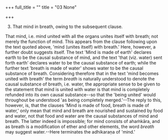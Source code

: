 +++
full_title = ""
title = "03 None"

+++


3. That mind in breath, owing to the subsequent clause.

That mind, i.e. mind united with all the organs unites itself with breath; not merely the function of mind. This appears from the clause following upon the text quoted above, 'mind (unites itself) with breath.' Here, however, a further doubt suggests itself. The text 'Mind is made of earth' declares earth to be the causal substance of mind, and the text 'that (viz. water) sent forth earth' declares water to be the causal substance of earth; while the further text 'breath is made of water' shows water to be the causal substance of breath. Considering therefore that in the text 'mind becomes united with breath' the term _breath_ is naturally understood to denote the causal substance of breath, i.e. water, the appropriate sense to be given to the statement that mind is united with water is that mind is completely refunded into its own causal substance--so that the 'being united' would throughout be understood 'as being completely merged.'--The reply to this, however, is, that the clauses 'Mind is made of food, breath is made of water,' only mean that mind and breath are nourished and sustained by food and water, not that food and water are the causal substances of mind and breath. The latter indeed is impossible; for mind consists of ahaṁkāra, and as breath is a modification of ether and other elements, the word _breath_ may suggest water.--Here terminates the adhikaraṇa of 'mind.'

